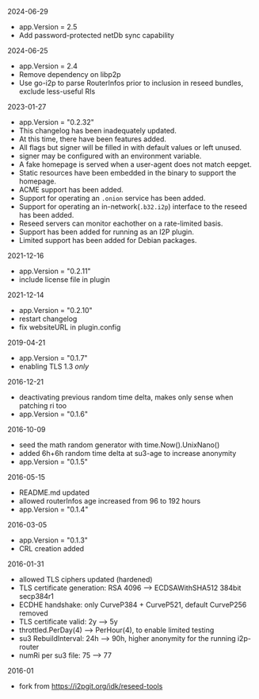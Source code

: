 2024-06-29
 * app.Version = 2.5
 * Add password-protected netDb sync capability

2024-06-25
 * app.Version = 2.4
 * Remove dependency on libp2p
 * Use go-i2p to parse RouterInfos prior to inclusion in reseed bundles, exclude less-useful RIs

2023-01-27
 * app.Version = "0.2.32"
 * This changelog has been inadequately updated.
 * At this time, there have been features added.
 * All flags but signer will be filled in with default values or left unused.
 * signer may be configured with an environment variable.
 * A fake homepage is served when a user-agent does not match eepget.
 * Static resources have been embedded in the binary to support the homepage.
 * ACME support has been added.
 * Support for operating an `.onion` service has been added.
 * Support for operating an in-network(`.b32.i2p`) interface to the reseed has been added.
 * Reseed servers can monitor eachother on a rate-limited basis.
 * Support has been added for running as an I2P plugin.
 * Limited support has been added for Debian packages.

2021-12-16
 * app.Version = "0.2.11"
 * include license file in plugin

2021-12-14
 * app.Version = "0.2.10"
 * restart changelog
 * fix websiteURL in plugin.config

2019-04-21
 * app.Version = "0.1.7"
 * enabling TLS 1.3 *only*

2016-12-21
 * deactivating previous random time delta, makes only sense when patching ri too
 * app.Version = "0.1.6"

2016-10-09
 * seed the math random generator with time.Now().UnixNano()
 * added 6h+6h random time delta at su3-age to increase anonymity
 * app.Version = "0.1.5"


2016-05-15
 * README.md updated
 * allowed routerInfos age increased from 96 to 192 hours
 * app.Version = "0.1.4"

2016-03-05
 * app.Version = "0.1.3"
 * CRL creation added

2016-01-31
 * allowed TLS ciphers updated (hardened)
 * TLS certificate generation: RSA 4096 --> ECDSAWithSHA512 384bit secp384r1
 * ECDHE handshake: only CurveP384 + CurveP521, default CurveP256 removed
 * TLS certificate valid: 2y --> 5y
 * throttled.PerDay(4) --> PerHour(4), to enable limited testing
 * su3 RebuildInterval: 24h --> 90h, higher anonymity for the running i2p-router
 * numRi per su3 file: 75 --> 77

2016-01
 * fork from https://i2pgit.org/idk/reseed-tools
